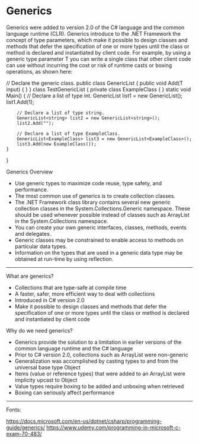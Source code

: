﻿# Generics

Generics were added to version 2.0 of the C# language and the common language runtime (CLR). Generics introduce to the .NET Framework the concept of type
parameters, which make it possible to design classes and methods that defer the specification of one or more types until the class or method is declared
and instantiated by client code. For example, by using a generic type parameter T you can write a single class that other client code can use without
incurring the cost or risk of runtime casts or boxing operations, as shown here:

// Declare the generic class.
public class GenericList<T>
{
    public void Add(T input) { }
}
class TestGenericList
{
    private class ExampleClass { }
    static void Main()
    {
        // Declare a list of type int.
        GenericList<int> list1 = new GenericList<int>();
        list1.Add(1);

        // Declare a list of type string.
        GenericList<string> list2 = new GenericList<string>();
        list2.Add("");

        // Declare a list of type ExampleClass.
        GenericList<ExampleClass> list3 = new GenericList<ExampleClass>();
        list3.Add(new ExampleClass());
    }
}


Generics Overview
- Use generic types to maximize code reuse, type safety, and performance.
- The most common use of generics is to create collection classes.
- The .NET Framework class library contains several new generic collection classes in the System.Collections.Generic namespace. These should be used whenever possible instead of classes such as ArrayList in the System.Collections namespace.
- You can create your own generic interfaces, classes, methods, events and delegates.
- Generic classes may be constrained to enable access to methods on particular data types.
- Information on the types that are used in a generic data type may be obtained at run-time by using reflection.

-------------------------------------------------------------------------------------------------------------


What are generics?
- Collections that are type-safe at compile time
- A faster, safer, more efficient way to deal with collections
- Introduced in C# version 2.0
- Make it possible to design classes and methods that defer the specification of one or more types until the class or method is declared and instantiated by client code

Why do we need generics?
- Generics provide the solution to a limitation in earlier versions of the common language runtime and the C# language
- Prior to C# version 2.0, collections such as ArrayList were non-generic
- Generalization was accomplished by casting types to and from the universal base type Object
- Items (value or reference types) that were added to an ArrayList were implicity upcast to Object
- Value types require boxing to be added and unboxing when retrieved
- Boxing can seriously affect performance



-------------------------------------------------------------------------------------------------------------
Fonts:

https://docs.microsoft.com/en-us/dotnet/csharp/programming-guide/generics/
https://www.udemy.com/programming-in-microsoft-c-exam-70-483/
